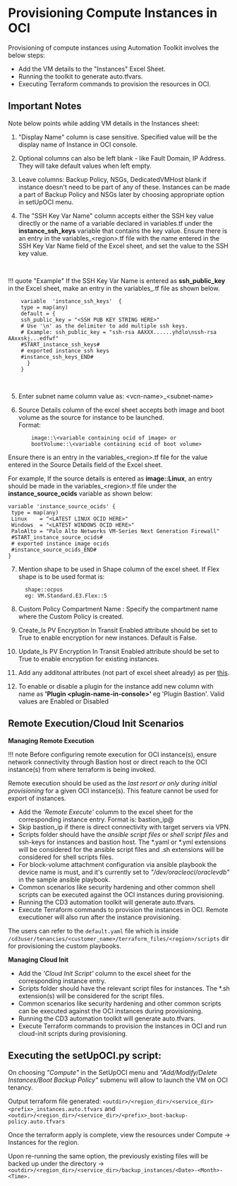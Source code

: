 # Provisioning Compute Instances in OCI

Provisioning of compute instances using Automation Toolkit involves the below steps:

- Add the VM details to the "Instances" Excel Sheet.
- Running the toolkit to generate auto.tfvars.
- Executing Terraform commands to provision the resources in OCI.

## Important Notes
Note below points while adding VM details in the Instances sheet:

1. "Display Name" column is case sensitive. Specified value will be the display name of Instance in OCI console. <br>

2. Optional columns can also be left blank - like Fault Domain, IP Address. They will take default values when left empty. <br>

3. Leave columns: Backup Policy, NSGs, DedicatedVMHost blank if instance doesn't need to be part of any of these. Instances can be made a part of Backup Policy and NSGs later by choosing appropriate option in setUpOCI menu. <br>


4. The "SSH Key Var Name" column accepts either the SSH key value directly or the name of a variable declared in variables.tf under the **instance_ssh_keys** variable that contains the key value. Ensure there is an entry in the variables_<region\>.tf file with the name entered in the SSH Key Var Name field of the Excel sheet, and set the value to the SSH key value.
 <br>

!!! quote "Example"
    If the SSH Key Var Name is entered as **ssh_public_key** in the Excel sheet, make an entry in the variables_<region>.tf file as shown below.
```
    variable  'instance_ssh_keys'  {
    type = map(any)
    default = {
    ssh_public_key = "<SSH PUB KEY STRING HERE>"
    # Use '\n' as the delimiter to add multiple ssh keys.
    # Example: ssh_public_key = "ssh-rsa AAXXX......yhdlo\nssh-rsa AAxxskj...edfwf"
    #START_instance_ssh_keys#
    # exported instance ssh keys
    #instance_ssh_keys_END#
      }
    } 
```

<br>

5. Enter subnet name column value as: <vcn-name\>_<subnet-name\> <br>

6. Source Details column of the excel sheet accepts both image and boot volume as the source for instance to be launched. <br>
   Format:
   
           image::\<variable containing ocid of image> or
           bootVolume::\<variable containing ocid of boot volume>

Ensure there is an entry in the variables_<region\>.tf file for the value entered in the Source Details field of the Excel sheet.

For example, If the source details is entered as **image::Linux**, an entry should be made in the variables_<region\>.tf file under the **instance_source_ocids** variable as shown below:

    variable 'instance_source_ocids' {
     type = map(any)
     Linux    = "<LATEST LINUX OCID HERE>"
     Windows  = "<LATEST WINDOWS OCID HERE>"
     PaloAlto = "Palo Alto Networks VM-Series Next Generation Firewall"
     #START_instance_source_ocids#
     # exported instance image ocids
     #instance_source_ocids_END#
    }

7. Mention shape to be used in Shape column of the excel sheet. If Flex shape is to be used format is:


         shape::ocpus
         eg: VM.Standard.E3.Flex::5


8. Custom Policy Compartment Name : Specify the compartment name where the Custom Policy is created. <br>

9. Create_Is PV Encryption In Transit Enabled attribute should be set to True to enable encryption for new instances. Default is False. <br>

10. Update_Is PV Encryption In Transit Enabled attribute should be set to True to enable encryption for existing instances. <br>

11. Add any additonal attributes (not part of excel sheet already) as per  [this](additional-attributes.md). <br>

12. To enable or disable a plugin for the instance add new column with name as <b>'Plugin <plugin-name-in-console\>' </b> eg 'Plugin Bastion'.
    Valid values are Enabled or Disabled <br>


## Remote Execution/Cloud Init Scenarios 
**Managing Remote Execution**

!!! note 
    Before configuring remote execution for OCI instance(s), ensure network connectivity through Bastion host or direct reach to the OCI instance(s) from where terraform is being invoked.

Remote execution should be used as the _last resort or only during initial provisioning_ for a given OCI instance(s). This feature cannot be used for export of instances.

 - Add the _'Remote Execute'_ columm to the excel sheet for the corresponding instance entry. Format is: bastion_ip@<scriptname> 
 - Skip bastion_ip if there is direct connectivity with target servers via VPN.
 - Scripts folder should have the _ansible script files_ or _shell script files_ and ssh-keys for instances and bastion host. The *.yaml or *.yml extensions will be considered for the ansible script files and .sh extensions will be considered for shell scripts files.
 - For block-volume attachment configuration via ansible playbook the device name is must, and it's currently set to _"/dev/oracleoci/oraclevdb"_ in the sample ansible playbook.
 - Common scenarios like security hardening and other common shell scripts can be executed against the OCI instances during provisioning.
 - Running the CD3 automation toolkit will generate auto.tfvars.
 - Execute Terraform commands to provision the instances in OCI. Remote executioner will also run after the instance provisioning.

 The users can refer to the ```default.yaml``` file which is inside ```/cd3user/tenancies/<customer_name>/terraform_files/<region>/scripts``` dir for provisioning the custom playbooks.
 

**Managing Cloud Init**
 
 - Add the _'Cloud Init Script'_ column to the excel sheet for the corresponding instance entry.
 - Scripts folder should have the relevant script files for instances. The *.sh extension(s) will be considered for the script files.
 - Common scenarios like security hardening and other common scripts can be executed against the OCI instances during provisioning.
 - Running the CD3 automation toolkit will generate auto.tfvars.
 - Execute Terraform commands to provision the instances in OCI and run cloud-init scripts during provisioning.


## Executing the setUpOCI.py script:

On choosing _"Compute"_ in the SetUpOCI menu and _"Add/Modify/Delete Instances/Boot Backup Policy"_ submenu will allow to launch the VM on OCI tenancy.

Output terraform file generated: ```<outdir>/<region_dir>/<service_dir><prefix>_instances.auto.tfvars``` and ```<outdir>/<region_dir>/<service_dir>/<prefix>_boot-backup-policy.auto.tfvars```  

Once the terraform apply is complete, view the resources under Compute -> Instances for the region.

Upon re-running the same option, the previously existing files will be backed up under the directory →   ```<outdir>/<region_dir>/<service_dir>/backup_instances/<Date>-<Month>-<Time>.```



<br><br>
<div align='center'>
  
</div>
